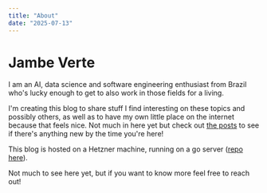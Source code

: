 ```yaml
---
title: "About"
date: "2025-07-13"
---
```


# Jambe Verte

I am an AI, data science and software engineering enthusiast from Brazil who's lucky enough to get to also work in those fields for a living.

I'm creating this blog to share stuff I find interesting on these topics and possibly others, as well as to have my own little place on the internet because that feels nice. Not much in here yet but check out [the posts](/posts) to see if there's anything new by the time you're here!

This blog is hosted on a Hetzner machine, running on a go server ([repo here](https://github.com/victhorio/jambe-verte)).

Not much to see here yet, but if you want to know more feel free to reach out!
